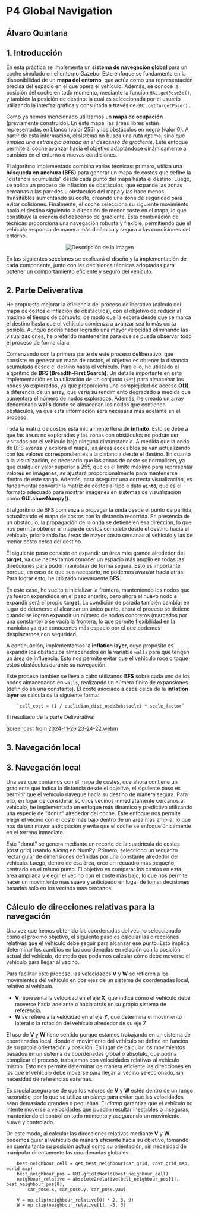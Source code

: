 # P4 Global Navigation
## Álvaro Quintana
## 1. Introducción
En esta práctica se implementa un **sistema de navegación global** para un coche simulado en el entorno Gazebo. 
Este enfoque se fundamenta en la disponibilidad de un **mapa del entorno**, que actúa como una representación precisa del espacio en el que opera el vehículo. 
Además, se conoce la posición del coche en todo momento, mediante la función `HAL.getPose3d()`, y también la posición de destino:
la cual es seleccionada por el usuario utilizando la interfaz gráfica y consultada a través de `GUI.getTargetPose()` .

Como ya hemos mencionado utilizamos un **mapa de ocupación** (previamente construido). En este mapa,
las áreas libres están representadas en blanco (valor 255) y los obstáculos en negro (valor 0). A partir de esta información, el sistema no busca una ruta óptima,
sino que *emplea una estrategia basada en el descenso de gradiente*. Este enfoque permite al coche avanzar hacia el objetivo adaptándose dinámicamente a cambios en el entorno o nuevas condiciones.

El algoritmo implementado combina varias técnicas: primero, utiliza una **búsqueda en anchura (BFS)** para generar un mapa de costos que define la "distancia acumulada" desde cada punto del mapa hasta el destino.
Luego, se aplica un proceso de inflación de obstáculos, que expande las zonas cercanas a las paredes u obstaculos del mapa y las hace menos transitables aumentando su coste, creando una zona de seguridad para evitar colisiones.
Finalmente, el coche selecciona su siguiente movimiento hacia el destino siguiendo la dirección de menor coste en el mapa, lo que constituye la esencia del descenso de gradiente.
Esta combinación de técnicas proporciona una navegación robusta y flexible, permitiendo que el vehículo responda de manera más dinámica y segura a las condiciones del entorno.

<div align="center">
  <img src="https://github.com/user-attachments/assets/c8ba20d9-7f2a-487b-8771-7f19cc83f8d9" alt="Descripción de la imagen">
</div>

En las siguientes secciones se explicará el diseño y la implementación de cada componente, junto con las decisiones técnicas adoptadas para obtener un comportamiento eficiente y seguro del vehículo. 
## 2. Parte Deliverativa
He propuesto mejorar la eficiencia del proceso deliberativo (cálculo del mapa de costos e inflación de obstáculos), con el objetivo de reducir al máximo el tiempo de cómputo, de modo que la espera desde que se marca el destino hasta que 
el vehículo comienza a avanzar sea lo más corta posible. Aunque podría haber logrado una mayor velocidad eliminando las visualizaciones, he preferido mantenerlas para que se pueda observar todo el proceso de forma clara.

Comenzando con la primera parte de este proceso deliberativo, que consiste en generar un mapa de costos, el objetivo es obtener la distancia acumulada desde el destino hasta el vehículo. Para ello, he utilizado el algoritmo de 
**BFS (Breadth-First Search)**. Un detalle importante en esta implementación es la utilización de un conjunto (`set`) para almacenar los nodos ya explorados, ya que proporciona una complejidad de acceso **O(1)**, a diferencia de un array, 
que vería su rendimiento degradado a medida que aumentara el número de nodos explorados. Además, he creado un array denominado **walls** donde se almacenan los nodos que contienen obstáculos, ya que esta información será necesaria más
adelante en el proceso.

Toda la matriz de costos está inicialmente llena de **infinito**. Esto se debe a que las áreas no exploradas y las zonas con obstáculos no podrán ser visitadas por el vehículo bajo ninguna circunstancia. A medida que la onda de BFS avanza 
y explora el mapa, las áreas accesibles se van actualizando con los valores correspondientes a la distancia desde el destino. En cuanto a la visualización, es necesario que las zonas de coste se normalicen, ya que cualquier valor superior a
255, que es el límite máximo para representar valores en imágenes, se ajustará proporcionalmente para mantenerse dentro de este rango. Además, para asegurar una correcta visualización, es fundamental convertir la matriz de costos al tipo 
e dato **`uint8`**, que es el formato adecuado para mostrar imágenes en sistemas de visualización como **GUI.showNumpy()**.

El algoritmo de BFS comienza a propagar la onda desde el punto de partida, actualizando el mapa de costos con la distancia recorrida. En presencia de un obstáculo, la propagación de la onda se detiene en esa dirección, lo que nos 
permite obtener el mapa de costos completo desde el destino hacia el vehículo, priorizando las áreas de mayor costo cercanas al vehículo y las de menor costo cerca del destino.

El siguiente paso consiste en expandir un área más grande alrededor del **target**, ya que necesitamos conocer un espacio más amplio en todas las direcciones para poder maniobrar de forma segura.
Esto es importante porque, en caso de que sea necesario, no podemos avanzar hacia atrás. Para lograr esto, he utilizado nuevamente **BFS**. 

En este caso, he vuelto a inicializar la frontera, manteniendo los nodos que ya fueron expandidos en el paso anteriro, pero ahora el nuevo nodo a expandir será el propio **target**. La condición de parada también cambia: en lugar de 
detenerse al alcanzar un único punto, ahora el proceso se detiene cuando se logran expandir un número de nodos concretos (marcados por una constante) o se vacía la frontera,
lo que permite flexibilidad en la maniobra ya que conocemos más espacio por el que podemos desplazarnos con seguridad.

A continuación, implementamos la **inflation layer**, cuyo propósito es expandir los obstáculos almacenados en la variable `walls` para que tengan un área de influencia. Esto nos permite evitar que el vehículo roce o toque estos
obstáculos durante su navegación.

Este proceso también se lleva a cabo utilizando **BFS** sobre cada uno de los nodos almacenados en `walls`, realizando un número finito de expansiones (definido en una constante). El coste asociado a cada celda de
la **inflation layer** se calcula de la siguiente forma:

        `cell_cost = (1 / euclidian_dist_node2obstacle) * scale_factor`

El resultado de la parte Deliverativa:

[Screencast from 2024-11-26 23-24-22.webm](https://github.com/user-attachments/assets/effdf072-988e-4d36-ada6-03085e2c369e)

## 3. Navegación local
## 3. Navegación local

Una vez que contamos con el mapa de costes, que ahora contiene un gradiente que indica la distancia desde el objetivo, el siguiente paso es permitir que el vehículo navegue hacia su destino de manera segura. Para ello, en lugar de considerar solo los vecinos inmediatamente cercanos al vehículo, he implementado un enfoque más dinámico y predictivo utilizando una especie de "donut" alrededor del coche. Este enfoque nos permite elegir el vecino con el coste más bajo dentro de un área más amplia, lo que nos da una mayor anticipación y evita que el coche se enfoque únicamente en el terreno inmediato.

Este "donut" se genera mediante un recorte de la cuadrícula de costes (cost grid) usando *slicing* en NumPy. Primero, selecciono un recuadro rectangular de dimensiones definidas por una constante alrededor del vehículo. Luego, dentro de esa área, creo un recuadro más pequeño, centrado en el mismo punto. El objetivo es comparar los costos en esta área ampliada y elegir el vecino con el coste más bajo, lo que nos permite hacer un movimiento más suave y anticipado en lugar de tomar decisiones basadas solo en los vecinos más cercanos.

## Cálculo de direcciones relativas para la navegación

Una vez que hemos obtenido las coordenadas del vecino seleccionado como el próximo objetivo, el siguiente paso es calcular las direcciones relativas que el vehículo debe seguir para alcanzar ese punto. Esto implica determinar los cambios en las coordenadas en relación con la posición actual del vehículo, de modo que podamos calcular cómo debe moverse el vehículo para llegar al vecino.

Para facilitar este proceso, las velocidades **V** y **W** se refieren a los movimientos del vehículo en dos ejes de un sistema de coordenadas local, relativo al vehículo. 

- **V** representa la velocidad en el eje **X**, que indica cómo el vehículo debe moverse hacia adelante o hacia atrás en su propio sistema de referencia.
- **W** se refiere a la velocidad en el eje **Y**, que determina el movimiento lateral o la rotación del vehículo alrededor de su eje Z.

El uso de **V** y **W** tiene sentido porque estamos trabajando en un sistema de coordenadas local, donde el movimiento del vehículo se define en función de su propia orientación y posición. En lugar de calcular los movimientos basados en un sistema de coordenadas global o absoluto, que podría complicar el proceso, trabajamos con velocidades relativas al vehículo mismo. Esto nos permite determinar de manera eficiente las direcciones en las que el vehículo debe moverse para llegar al vecino seleccionado, sin necesidad de referencias externas.

Es crucial asegurarse de que los valores de **V** y **W** estén dentro de un rango razonable, por lo que se utiliza un *clamp* para evitar que las velocidades sean demasiado grandes o pequeñas. El *clamp* garantiza que el vehículo no intente moverse a velocidades que puedan resultar inestables o inseguras, manteniendo el control en todo momento y asegurando un movimiento suave y controlado. 

De este modo, al calcular las direcciones relativas mediante **V** y **W**, podemos guiar al vehículo de manera eficiente hacia su objetivo, tomando en cuenta tanto su posición actual como su orientación, sin necesidad de manipular directamente las coordenadas globales.

```python3
    best_neighbour_cell = get_best_neighbour(car_grid, cost_grid_map, world_map)
    best_neighbour_pos = GUI.gridToWorld(best_neighbour_cell)
    neighbour_relative = absolute2relative(best_neighbour_pos[1], best_neighbour_pos[0],
        car_pose.x, car_pose.y, car_pose.yaw)

    V = np.clip(neighbour_relative[0] * 2, 3, 9)
    W = np.clip(neighbour_relative[1], -3, 3)
```



